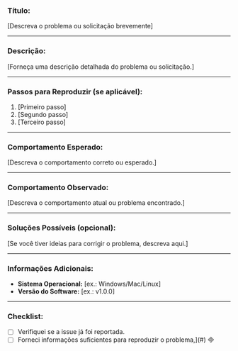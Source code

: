 ### **Título:**  
[Descreva o problema ou solicitação brevemente]

---

### **Descrição:**  
[Forneça uma descrição detalhada do problema ou solicitação.]

---

### **Passos para Reproduzir (se aplicável):**  
1. [Primeiro passo]  
2. [Segundo passo]  
3. [Terceiro passo]  

---

### **Comportamento Esperado:**  
[Descreva o comportamento correto ou esperado.]

---

### **Comportamento Observado:**  
[Descreva o comportamento atual ou problema encontrado.]

---

### **Soluções Possíveis (opcional):**  
[Se você tiver ideias para corrigir o problema, descreva aqui.]

---

### **Informações Adicionais:**  
- **Sistema Operacional:** [ex.: Windows/Mac/Linux]  
- **Versão do Software:** [ex.: v1.0.0]  

---

### **Checklist:**  
- [ ] Verifiquei se a issue já foi reportada.  
- [ ] Forneci informações suficientes para reproduzir o problema,](#)
